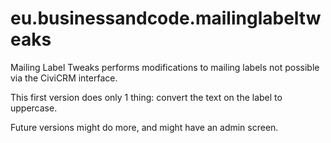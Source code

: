 # eu.businessandcode.mailinglabeltweaks

Mailing Label Tweaks performs modifications to mailing labels not possible via the CiviCRM interface.

This first version does only 1 thing: convert the text on the label to uppercase.

Future versions might do more, and might have an admin screen.
